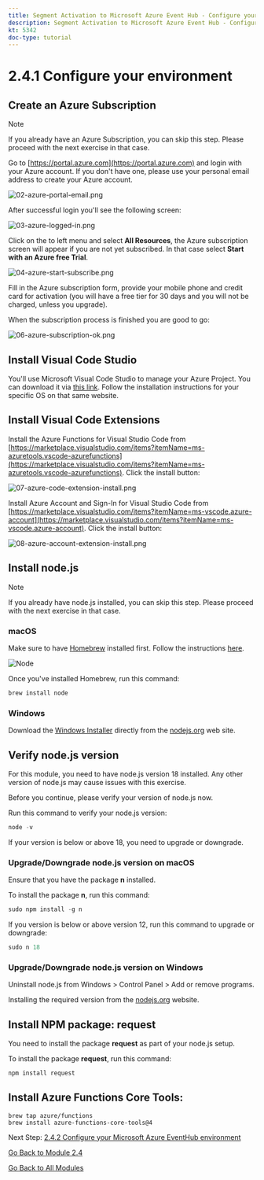 ```yaml
---
title: Segment Activation to Microsoft Azure Event Hub - Configure your Microsoft Azure environment
description: Segment Activation to Microsoft Azure Event Hub - Configure your Microsoft Azure environment
kt: 5342
doc-type: tutorial
---
```

# 2.4.1 Configure your environment

## Create an Azure Subscription

>[!NOTE]
>
>If you already have an Azure Subscription, you can skip this step. Please proceed with the next exercise in that case.

Go to [https://portal.azure.com](https://portal.azure.com) and login with your Azure account. If you don't have one, please use your personal email address to create your Azure account.

![02-azure-portal-email.png](./images/02azureportalemail.png)

After successful login you'll see the following screen:

![03-azure-logged-in.png](./images/03azureloggedin.png)

Click on the to left menu and select **All Resources**, the Azure subscription screen will appear if you are not yet subscribed. In that case select **Start with an Azure free Trial**. 

![04-azure-start-subscribe.png](./images/04azurestartsubscribe.png)

Fill in the Azure subscription form, provide your mobile phone and credit card for activation (you will have a free tier for 30 days and you will not be charged, unless you upgrade).

When the subscription process is finished you are good to go: 

![06-azure-subscription-ok.png](./images/06azuresubscriptionok.png)

## Install Visual Code Studio

You'll use Microsoft Visual Code Studio to manage your Azure Project. You can download it via [this link](https://code.visualstudio.com/download). Follow the installation instructions for your specific OS on that same website.

## Install Visual Code Extensions

Install the Azure Functions for Visual Studio Code from [https://marketplace.visualstudio.com/items?itemName=ms-azuretools.vscode-azurefunctions](https://marketplace.visualstudio.com/items?itemName=ms-azuretools.vscode-azurefunctions). Click the install button:

![07-azure-code-extension-install.png](./images/07azurecodeextensioninstall.png)

Install Azure Account and Sign-In for Visual Studio Code from [https://marketplace.visualstudio.com/items?itemName=ms-vscode.azure-account](https://marketplace.visualstudio.com/items?itemName=ms-vscode.azure-account). Click the install button:

![08-azure-account-extension-install.png](./images/08azureaccountextensioninstall.png)

## Install node.js

>[!NOTE]
>
>If you already have node.js installed, you can skip this step. Please proceed with the next exercise in that case.

### macOS

Make sure to have [Homebrew](https://brew.sh/) installed first. Follow the instructions [here](https://brew.sh/).

![Node](./images/brew.png)

Once you've installed Homebrew, run this command:

```javascript
brew install node
```

### Windows

Download the [Windows Installer](https://nodejs.org/en/#home-downloadhead) directly from the [nodejs.org](https://nodejs.org/en/) web site.

## Verify node.js version

For this module, you need to have node.js version 18 installed. Any other version of node.js may cause issues with this exercise.

Before you continue, please verify your version of node.js now.

Run this command to verify your node.js version:

```javascript
node -v
```

If your version is below or above 18, you need to upgrade or downgrade.

### Upgrade/Downgrade node.js version on macOS

Ensure that you have the package **n** installed.

To install the package **n**, run this command:

```javascript
sudo npm install -g n
```

If you version is below or above version 12, run this command to upgrade or downgrade:

```javascript
sudo n 18
```

### Upgrade/Downgrade node.js version on Windows

Uninstall node.js from Windows > Control Panel > Add or remove programs.

Installing the required version from the [nodejs.org](https://nodejs.org/en/) website.

## Install NPM package: request

You need to install the package **request** as part of your node.js setup.

To install the package **request**, run this command:

```javascript
npm install request
```

## Install Azure Functions Core Tools:
 
```
brew tap azure/functions
brew install azure-functions-core-tools@4
```

Next Step: [2.4.2 Configure your Microsoft Azure EventHub environment](./ex2.md)

[Go Back to Module 2.4](./segment-activation-microsoft-azure-eventhub.md)

[Go Back to All Modules](./../../../overview.md)
